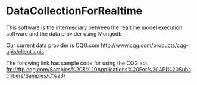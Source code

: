 # DataCollectionForRealtime
This software is the intermediary between the realtime model execution software and the data provider using Mongodb

Our current data provider is CQG.com
http://www.cqg.com/products/cqg-apis/client-apis

The following link has sample code for using the CQG api.
ftp://ftp.cqg.com/Samples%20&%20Applications%20For%20API%20Subscribers/Samples/C%23/

